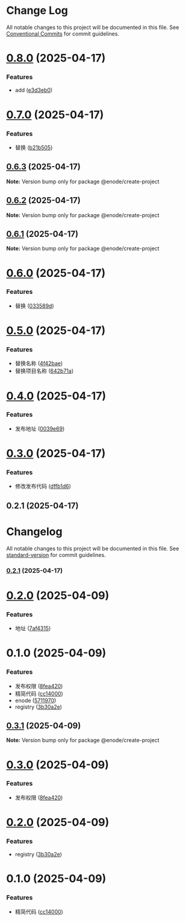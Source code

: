 # Change Log

All notable changes to this project will be documented in this file.
See [Conventional Commits](https://conventionalcommits.org) for commit guidelines.

# [0.8.0](https://github.com/Yicoding/create-project/compare/@enode/create-project@0.7.0...@enode/create-project@0.8.0) (2025-04-17)

### Features

- add ([e3d3eb0](https://github.com/Yicoding/create-project/commit/e3d3eb0914e9fecb01740d6850b499609d5f9408))

# [0.7.0](https://github.com/Yicoding/create-project/compare/@enode/create-project@0.6.3...@enode/create-project@0.7.0) (2025-04-17)

### Features

- 替换 ([b21b505](https://github.com/Yicoding/create-project/commit/b21b505a8ae6d433567be39a76a4d6aa9d853931))

## [0.6.3](https://github.com/Yicoding/create-project/compare/@enode/create-project@0.6.2...@enode/create-project@0.6.3) (2025-04-17)

**Note:** Version bump only for package @enode/create-project

## [0.6.2](https://github.com/Yicoding/create-project/compare/@enode/create-project@0.6.1...@enode/create-project@0.6.2) (2025-04-17)

**Note:** Version bump only for package @enode/create-project

## [0.6.1](https://github.com/Yicoding/create-project/compare/@enode/create-project@0.6.0...@enode/create-project@0.6.1) (2025-04-17)

**Note:** Version bump only for package @enode/create-project

# [0.6.0](https://github.com/Yicoding/create-project/compare/@enode/create-project@0.5.0...@enode/create-project@0.6.0) (2025-04-17)

### Features

- 替换 ([033589d](https://github.com/Yicoding/create-project/commit/033589d54d84f74d4e0946f54493418d95495d10))

# [0.5.0](https://github.com/Yicoding/create-project/compare/@enode/create-project@0.4.0...@enode/create-project@0.5.0) (2025-04-17)

### Features

- 替换名称 ([4f42bae](https://github.com/Yicoding/create-project/commit/4f42bae0ae80ac3fff9ec19c8457d39d63afa25b))
- 替换项目名称 ([642b71a](https://github.com/Yicoding/create-project/commit/642b71a9900d867642940e0cc00b93c034991c22))

# [0.4.0](https://github.com/Yicoding/create-project/compare/@enode/create-project@0.3.0...@enode/create-project@0.4.0) (2025-04-17)

### Features

- 发布地址 ([0039e69](https://github.com/Yicoding/create-project/commit/0039e697e3ca35dbdd6b1edccab2ad21e4fe26d3))

# [0.3.0](https://github.com/Yicoding/create-project/compare/@enode/create-project@0.2.0...@enode/create-project@0.3.0) (2025-04-17)

### Features

- 修改发布代码 ([dffb1d6](https://github.com/Yicoding/create-project/commit/dffb1d631b99a52d0f334f195ff7962947d7b578))

## 0.2.1 (2025-04-17)

# Changelog

All notable changes to this project will be documented in this file. See [standard-version](https://github.com/conventional-changelog/standard-version) for commit guidelines.

### [0.2.1](https://github.com/Yicoding/create-project/compare/v0.11.1...v0.2.1) (2025-04-17)

# [0.2.0](https://github.com/Yicoding/create-project/compare/@enode/create-project@0.1.0...@enode/create-project@0.2.0) (2025-04-09)

### Features

- 地址 ([7af4315](https://github.com/Yicoding/create-project/commit/7af4315696942afd588adc01ba96e81e7ceb92ec))

# 0.1.0 (2025-04-09)

### Features

- 发布权限 ([8fea420](https://gitlab.xxx.com/react-library/cli/create-project/commit/8fea420d78b3ca29cd364d352e3a584e32f91f04))
- 精简代码 ([cc14000](https://gitlab.xxx.com/react-library/cli/create-project/commit/cc14000e1d125c8a0ea43fff592984f5e0abca9e))
- enode ([5711970](https://gitlab.xxx.com/react-library/cli/create-project/commit/571197099f46d0902c78aef48103d3776426e1ff))
- registry ([3b30a2e](https://gitlab.xxx.com/react-library/cli/create-project/commit/3b30a2ec43bb367f623c3fe703a67fec2c9d319a))

## [0.3.1](https://gitlab.xxx.com/react-library/cli/create-project/compare/@enode/create-project@0.3.0...@enode/create-project@0.3.1) (2025-04-09)

**Note:** Version bump only for package @enode/create-project

# [0.3.0](https://gitlab.xxx.com/react-library/cli/create-project/compare/@enode/create-project@0.2.0...@enode/create-project@0.3.0) (2025-04-09)

### Features

- 发布权限 ([8fea420](https://gitlab.xxx.com/react-library/cli/create-project/commit/8fea420d78b3ca29cd364d352e3a584e32f91f04))

# [0.2.0](https://gitlab.xxx.com/react-library/cli/create-project/compare/@enode/create-project@0.1.0...@enode/create-project@0.2.0) (2025-04-09)

### Features

- registry ([3b30a2e](https://gitlab.xxx.com/react-library/cli/create-project/commit/3b30a2ec43bb367f623c3fe703a67fec2c9d319a))

# 0.1.0 (2025-04-09)

### Features

- 精简代码 ([cc14000](https://gitlab.xxx.com/react-library/cli/create-project/commit/cc14000e1d125c8a0ea43fff592984f5e0abca9e))
